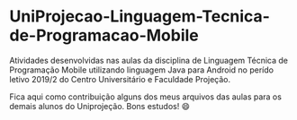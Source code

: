 # UniProjecao-Linguagem-Tecnica-de-Programacao-Mobile

Atividades desenvolvidas nas aulas da disciplina de Linguagem Técnica de Programação Mobile utilizando linguagem Java para Android no perído letivo 2019/2 do Centro Universitário e Faculdade Projeção.

Fica aqui como contribuição alguns dos meus arquivos das aulas para os demais alunos do Uniprojeção. Bons estudos! :smile:
